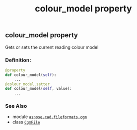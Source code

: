 ﻿---
title: colour_model property
second_title: Aspose.CAD for Python via .NET API References
description: 
type: docs
weight: 160
url: /python-net/aspose.cad.fileformats.cgm/cgmfile/colour_model/
is_root: false
---

## colour_model property


Gets or sets the current reading colour model
### Definition:
```python
@property
def colour_model(self):
    ...
@colour_model.setter
def colour_model(self, value):
    ...
```

### See Also
* module [`aspose.cad.fileformats.cgm`](../../)
* class [`CgmFile`](/cad/python-net/aspose.cad.fileformats.cgm/cgmfile)
